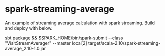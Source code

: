spark-streaming-average
============================

An example of streaming average calculation with spark streaming. Build and deploy with below.

sbt package && $SPARK_HOME/bin/spark-submit  --class "VisitStreamAverager"  --master local[2] target/scala-2.10/spark-streaming-average_2.10-1.0.jar
